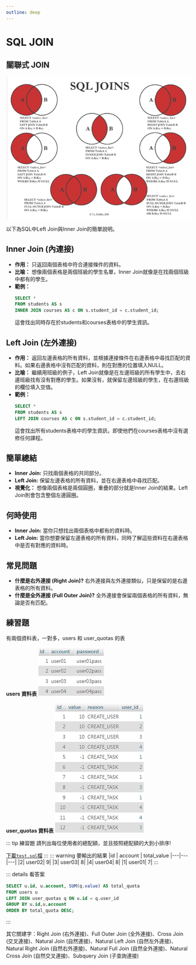 ```yaml
---
outline: deep
---
```


# SQL JOIN

## 關聯式 JOIN

![alt text](./assets/sql-join/image.png)

以下為SQL中Left Join與Inner Join的簡單說明。

## **Inner Join (內連接)**

* **作用：** 只返回兩個表格中符合連接條件的資料。
* **比喻：** 想像兩個表格是兩個班級的學生名單，Inner Join就像是在找兩個班級中都有的學生。
* **範例：**
  ```sql
  SELECT * 
  FROM students AS s
  INNER JOIN courses AS c ON s.student_id = c.student_id;
  ```
  這會找出同時存在於students和courses表格中的學生資訊。

## **Left Join (左外連接)**

* **作用：** 返回左邊表格的所有資料，並根據連接條件在右邊表格中尋找匹配的資料。如果右邊表格中沒有匹配的資料，則在對應的位置填入NULL。
* **比喻：** 繼續用班級的例子，Left Join就像是在左邊班級的所有學生中，去右邊班級找有沒有對應的學生。如果沒有，就保留左邊班級的學生，在右邊班級的欄位填入空值。
* **範例：**
  ```sql
  SELECT * 
  FROM students AS s
  LEFT JOIN courses AS c ON s.student_id = c.student_id;
  ```
  這會找出所有students表格中的學生資訊，即使他們在courses表格中沒有選修任何課程。

## **簡單總結**

* **Inner Join:** 只找兩個表格的共同部分。
* **Left Join:** 保留左邊表格的所有資料，並在右邊表格中尋找匹配。
* **視覺化：** 想像兩個表格是兩個圓圈，重疊的部分就是Inner Join的結果。Left Join則會包含整個左邊圓圈。

## **何時使用**

* **Inner Join:** 當你只想找出兩個表格中都有的資料時。
* **Left Join:** 當你想要保留左邊表格的所有資料，同時了解這些資料在右邊表格中是否有對應的資料時。

## **常見問題**

* **什麼是右外連接 (Right Join)?** 右外連接與左外連接類似，只是保留的是右邊表格的所有資料。
* **什麼是全外連接 (Full Outer Join)?** 全外連接會保留兩個表格的所有資料，無論是否有匹配。


## 練習題

有兩個資料表，一對多，users 和 user_quotas 的表

**users 資料表**
![alt text](./assets/sql-join/image-1.png)

**user_quotas 資料表**
![alt text](./assets/sql-join/image-2.png)

::: tip 練習題
請列出每位使用者的總配額，並且按照總配額的大到小排序!

<a href='./assets/sql-join/test.sql' download='test.sql'>下載`test.sql`檔</a>
:::
::: warning 要輸出的結果
|id | account | total_value
|---|---|---|
|2|	user02|	9|
|3|	user03|	8|
|4|	user04|	8|
|1|	user01|	7|
:::

::: details 看答案
```sql
SELECT u.id, u.account, SUM(q.value) AS total_quota
FROM users u
LEFT JOIN user_quotas q ON u.id = q.user_id
GROUP BY u.id,u.account
ORDER BY total_quota DESC;
```
:::

其它關建字：Right Join (右外連接)、Full Outer Join (全外連接)、Cross Join (交叉連接)、Natural Join (自然連接)、Natural Left Join (自然左外連接)、Natural Right Join (自然右外連接)、Natural Full Join (自然全外連接)、Natural Cross Join (自然交叉連接)、Subquery Join (子查詢連接)